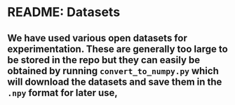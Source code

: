 # README: Datasets 

We have used various open datasets for experimentation.  These are generally too large to be stored in 
the repo but they can easily be obtained by running `convert_to_numpy.py` which will download the 
datasets and save them in the `.npy` format for later use,
- 